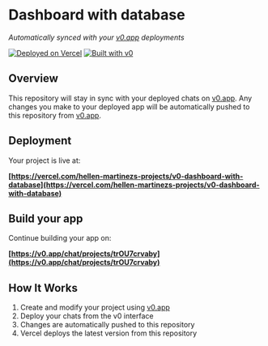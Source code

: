 # Dashboard with database

*Automatically synced with your [v0.app](https://v0.app) deployments*

[![Deployed on Vercel](https://img.shields.io/badge/Deployed%20on-Vercel-black?style=for-the-badge&logo=vercel)](https://vercel.com/hellen-martinezs-projects/v0-dashboard-with-database)
[![Built with v0](https://img.shields.io/badge/Built%20with-v0.app-black?style=for-the-badge)](https://v0.app/chat/projects/trOU7crvaby)

## Overview

This repository will stay in sync with your deployed chats on [v0.app](https://v0.app).
Any changes you make to your deployed app will be automatically pushed to this repository from [v0.app](https://v0.app).

## Deployment

Your project is live at:

**[https://vercel.com/hellen-martinezs-projects/v0-dashboard-with-database](https://vercel.com/hellen-martinezs-projects/v0-dashboard-with-database)**

## Build your app

Continue building your app on:

**[https://v0.app/chat/projects/trOU7crvaby](https://v0.app/chat/projects/trOU7crvaby)**

## How It Works

1. Create and modify your project using [v0.app](https://v0.app)
2. Deploy your chats from the v0 interface
3. Changes are automatically pushed to this repository
4. Vercel deploys the latest version from this repository
